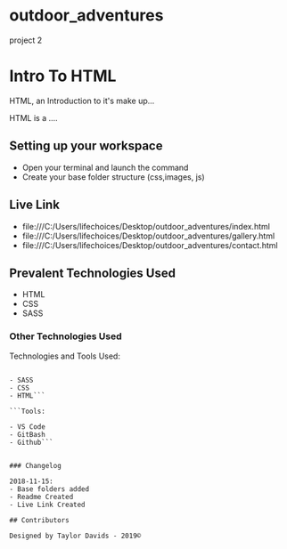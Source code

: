 # outdoor_adventures
project 2
# Intro To HTML

HTML, an Introduction to it's make up...

HTML is a ....

## Setting up your workspace

- Open your terminal and launch the command
- Create your base folder structure (css,images, js)

## Live Link
- file:///C:/Users/lifechoices/Desktop/outdoor_adventures/index.html
- file:///C:/Users/lifechoices/Desktop/outdoor_adventures/gallery.html
- file:///C:/Users/lifechoices/Desktop/outdoor_adventures/contact.html

## Prevalent Technologies Used

- HTML
- CSS
- SASS


### Other Technologies Used

Technologies and Tools Used:

```Languages:

- SASS
- CSS
- HTML```

```Tools:

- VS Code
- GitBash
- Github```


### Changelog

2018-11-15:
- Base folders added
- Readme Created
- Live Link Created

## Contributors

Designed by Taylor Davids - 2019©